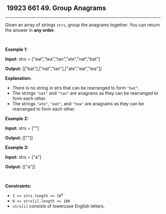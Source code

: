 <h2> 19923 661
49. Group Anagrams</h2><hr><div><p>Given an array of strings <code>strs</code>, group the <span data-keyword="anagram">anagrams</span> together. You can return the answer in <strong>any order</strong>.</p>

<p>&nbsp;</p>
<p><strong class="example">Example 1:</strong></p>

<div class="example-block">
<p><strong>Input:</strong> <span class="example-io">strs = ["eat","tea","tan","ate","nat","bat"]</span></p>

<p><strong>Output:</strong> <span class="example-io">[["bat"],["nat","tan"],["ate","eat","tea"]]</span></p>

<p><strong>Explanation:</strong></p>

<ul>
	<li>There is no string in strs that can be rearranged to form <code>"bat"</code>.</li>
	<li>The strings <code>"nat"</code> and <code>"tan"</code> are anagrams as they can be rearranged to form each other.</li>
	<li>The strings <code>"ate"</code>, <code>"eat"</code>, and <code>"tea"</code> are anagrams as they can be rearranged to form each other.</li>
</ul>
</div>

<p><strong class="example">Example 2:</strong></p>

<div class="example-block">
<p><strong>Input:</strong> <span class="example-io">strs = [""]</span></p>

<p><strong>Output:</strong> <span class="example-io">[[""]]</span></p>
</div>

<p><strong class="example">Example 3:</strong></p>

<div class="example-block">
<p><strong>Input:</strong> <span class="example-io">strs = ["a"]</span></p>

<p><strong>Output:</strong> <span class="example-io">[["a"]]</span></p>
</div>

<p>&nbsp;</p>
<p><strong>Constraints:</strong></p>

<ul>
	<li><code>1 &lt;= strs.length &lt;= 10<sup>4</sup></code></li>
	<li><code>0 &lt;= strs[i].length &lt;= 100</code></li>
	<li><code>strs[i]</code> consists of lowercase English letters.</li>
</ul>
</div>